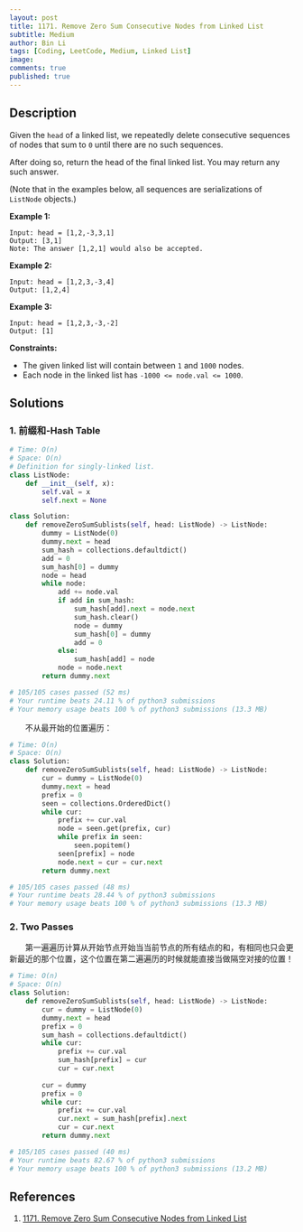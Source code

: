 ```yaml
---
layout: post
title: 1171. Remove Zero Sum Consecutive Nodes from Linked List
subtitle: Medium
author: Bin Li
tags: [Coding, LeetCode, Medium, Linked List]
image: 
comments: true
published: true
---
```


## Description

Given the `head` of a linked list, we repeatedly delete consecutive sequences of nodes that sum to `0` until there are no such sequences.

After doing so, return the head of the final linked list. You may return any such answer.

 

(Note that in the examples below, all sequences are serializations of `ListNode` objects.)

**Example 1:**

```
Input: head = [1,2,-3,3,1]
Output: [3,1]
Note: The answer [1,2,1] would also be accepted.
```

**Example 2:**

```
Input: head = [1,2,3,-3,4]
Output: [1,2,4]
```

**Example 3:**

```
Input: head = [1,2,3,-3,-2]
Output: [1]
```

 

**Constraints:**

- The given linked list will contain between `1` and `1000` nodes.
- Each node in the linked list has `-1000 <= node.val <= 1000`.


## Solutions
### 1. 前缀和-Hash Table

```python
# Time: O(n)
# Space: O(n)
# Definition for singly-linked list.
class ListNode:
    def __init__(self, x):
        self.val = x
        self.next = None

class Solution:
    def removeZeroSumSublists(self, head: ListNode) -> ListNode:
        dummy = ListNode(0)
        dummy.next = head
        sum_hash = collections.defaultdict()
        add = 0
        sum_hash[0] = dummy
        node = head
        while node:
            add += node.val
            if add in sum_hash:
                sum_hash[add].next = node.next
                sum_hash.clear()
                node = dummy
                sum_hash[0] = dummy
                add = 0
            else:
                sum_hash[add] = node
            node = node.next
        return dummy.next

# 105/105 cases passed (52 ms)
# Your runtime beats 24.11 % of python3 submissions
# Your memory usage beats 100 % of python3 submissions (13.3 MB)
```

　　不从最开始的位置遍历：


```python
# Time: O(n)
# Space: O(n)
class Solution:
    def removeZeroSumSublists(self, head: ListNode) -> ListNode:
        cur = dummy = ListNode(0)
        dummy.next = head
        prefix = 0
        seen = collections.OrderedDict()
        while cur:
            prefix += cur.val
            node = seen.get(prefix, cur)
            while prefix in seen:
                seen.popitem()
            seen[prefix] = node
            node.next = cur = cur.next
        return dummy.next

# 105/105 cases passed (48 ms)
# Your runtime beats 28.44 % of python3 submissions
# Your memory usage beats 100 % of python3 submissions (13.3 MB)
```

### 2. Two Passes
　　第一遍遍历计算从开始节点开始当当前节点的所有结点的和，有相同也只会更新最近的那个位置，这个位置在第二遍遍历的时候就能直接当做隔空对接的位置！

```python
# Time: O(n)
# Space: O(n)
class Solution:
    def removeZeroSumSublists(self, head: ListNode) -> ListNode:
        cur = dummy = ListNode(0)
        dummy.next = head
        prefix = 0
        sum_hash = collections.defaultdict()
        while cur:
            prefix += cur.val
            sum_hash[prefix] = cur
            cur = cur.next
        
        cur = dummy
        prefix = 0
        while cur:
            prefix += cur.val
            cur.next = sum_hash[prefix].next
            cur = cur.next
        return dummy.next

# 105/105 cases passed (40 ms)
# Your runtime beats 82.67 % of python3 submissions
# Your memory usage beats 100 % of python3 submissions (13.2 MB)
```

## References
1. [1171. Remove Zero Sum Consecutive Nodes from Linked List](https://leetcode.com/problems/remove-zero-sum-consecutive-nodes-from-linked-list/description/)